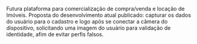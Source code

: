 Futura plataforma para comercialização de compra/venda e locação de Imóveis. 
Proposta do desenvolvimento atual publicado: capturar os dados do usuário para o cadastro e logo após se conectar a câmera do dispositivo, solicitando uma imagem do usuário para validação de identidade, afim de evitar perfis falsos.
